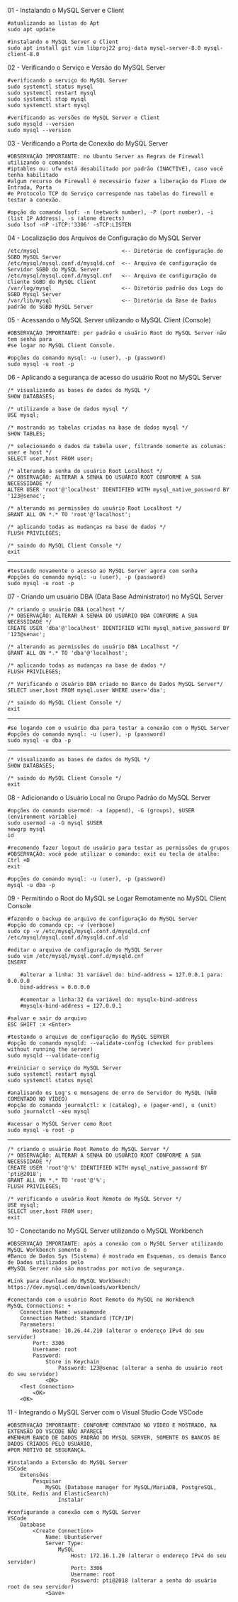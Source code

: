 01 - Instalando o MySQL Server e Client

    #atualizando as listas do Apt
    sudo apt update

    #instalando o MySQL Server e Client
    sudo apt install git vim libproj22 proj-data mysql-server-8.0 mysql-client-8.0

02 - Verificando o Serviço e Versão do MySQL Server

    #verificando o serviço do MySQL Server
    sudo systemctl status mysql
    sudo systemctl restart mysql
    sudo systemctl stop mysql
    sudo systemctl start mysql

    #verificando as versões do MySQL Server e Client
    sudo mysqld --version
    sudo mysql --version

03 - Verificando a Porta de Conexão do MySQL Server

    #OBSERVAÇÃO IMPORTANTE: no Ubuntu Server as Regras de Firewall utilizando o comando: 
    #iptables ou: ufw está desabilitado por padrão (INACTIVE), caso você tenha habilitado 
    #algum recurso de Firewall é necessário fazer a liberação do Fluxo de Entrada, Porta 
    #e Protocolo TCP do Serviço corresponde nas tabelas do firewall e testar a conexão.

    #opção do comando lsof: -n (network number), -P (port number), -i (list IP Address), -s (alone directs)
    sudo lsof -nP -iTCP:'3306' -sTCP:LISTEN

04 - Localização dos Arquivos de Configuração do MySQL Server

    /etc/mysql                          <-- Diretório de configuração do SGBD MySQL Server
    /etc/mysql/mysql.conf.d/mysqld.cnf  <-- Arquivo de configuração do Servidor SGBD do MySQL Server
    /etc/mysql/mysql.conf.d/mysql.cnf   <-- Arquivo de configuração do Cliente SGBD do MySQL Client
    /var/log/mysql                      <-- Diretório padrão dos Logs do SGBD Mysql Server
    /var/lib/mysql                      <-- Diretório da Base de Dados padrão do SGBD MySQL Server

05 - Acessando o MySQL Server utilizando o MySQL Client (Console)

    #OBSERVAÇÃO IMPORTANTE: por padrão o usuário Root do MySQL Server não tem senha para
    #se logar no MySQL Client Console.

    #opções do comando mysql: -u (user), -p (password)
    sudo mysql -u root -p

06 - Aplicando a segurança de acesso do usuário Root no MySQL Server

    /* visualizando as bases de dados do MySQL */
    SHOW DATABASES;

    /* utilizando a base de dados mysql */
    USE mysql;

    /* mostrando as tabelas criadas na base de dados mysql */
    SHOW TABLES;

    /* selecionando o dados da tabela user, filtrando somente as colunas: user e host */
    SELECT user,host FROM user;

    /* alterando a senha do usuário Root Localhost */
    /* OBSERVAÇÃO: ALTERAR A SENHA DO USUÁRIO ROOT CONFORME A SUA NECESSIDADE */
    ALTER USER 'root'@'localhost' IDENTIFIED WITH mysql_native_password BY '123@senac';

    /* alterando as permissões do usuário Root Localhost */
    GRANT ALL ON *.* TO 'root'@'localhost';

    /* aplicando todas as mudanças na base de dados */
    FLUSH PRIVILEGES;

    /* saindo do MySQL Client Console */
    exit

---

    #testando novamente o acesso ao MySQL Server agora com senha
    #opções do comando mysql: -u (user), -p (password)
    sudo mysql -u root -p

07 - Criando um usuário DBA (Data Base Administrator) no MySQL Server

    /* criando o usuário DBA Localhost */
    /* OBSERVAÇÃO: ALTERAR A SENHA DO USUÁRIO DBA CONFORME A SUA NECESSIDADE */
    CREATE USER 'dba'@'localhost' IDENTIFIED WITH mysql_native_password BY '123@senac';

    /* alterando as permissões do usuário DBA Localhost */
    GRANT ALL ON *.* TO 'dba'@'localhost';

    /* aplicando todas as mudanças na base de dados */
    FLUSH PRIVILEGES;

    /* Verificando o Usuário DBA criado no Banco de Dados MySQL Server*/
    SELECT user,host FROM mysql.user WHERE user='dba';

    /* saindo do MySQL Client Console */
    exit

---

    #se logando com o usuário dba para testar a conexão com o MySQL Server
    #opções do comando mysql: -u (user), -p (password)
    sudo mysql -u dba -p

---

    /* visualizando as bases de dados do MySQL */
    SHOW DATABASES;

    /* saindo do MySQL Client Console */
    exit

08 - Adicionando o Usuário Local no Grupo Padrão do MySQL Server

    #opções do comando usermod: -a (append), -G (groups), $USER (environment variable)
    sudo usermod -a -G mysql $USER
    newgrp mysql
    id

    #recomendo fazer logout do usuário para testar as permissões de grupos
    #OBSERVAÇÃO: você pode utilizar o comando: exit ou tecla de atalho: Ctrl +D
    exit

    #opções do comando mysql: -u (user), -p (password)
    mysql -u dba -p

09 - Permitindo o Root do MySQL se Logar Remotamente no MySQL Client Console

    #fazendo o backup do arquivo de configuração do MySQL Server
    #opção do comando cp: -v (verbose)
    sudo cp -v /etc/mysql/mysql.conf.d/mysqld.cnf /etc/mysql/mysql.conf.d/mysqld.cnf.old

    #editar o arquivo de configuração do MySQL Server
    sudo vim /etc/mysql/mysql.conf.d/mysqld.cnf
    INSERT

	    #alterar a linha: 31 variável do: bind-address = 127.0.0.1 para: 0.0.0.0
	    bind-address = 0.0.0.0

	    #comentar a linha:32 da variável do: mysqlx-bind-address
	    #mysqlx-bind-address = 127.0.0.1

    #salvar e sair do arquivo	
    ESC SHIFT :x <Enter>

    #testando o arquivo de configuração do MySQL SERVER
    #opção do comando mysqld: --validate-config (checked for problems without running the server)
    sudo mysqld --validate-config

    #reiniciar o serviço do MySQL Server
    sudo systemctl restart mysql
    sudo systemctl status mysql

    #analisando os Log's e mensagens de erro do Servidor do MySQL (NÃO COMENTADO NO VÍDEO)
    #opção do comando journalctl: x (catalog), e (pager-end), u (unit)
    sudo journalctl -xeu mysql

    #acessar o MySQL Server como Root
    sudo mysql -u root -p

---

    /* criando o usuário Root Remoto do MySQL Server */
    /* OBSERVAÇÃO: ALTERAR A SENHA DO USUÁRIO ROOT CONFORME A SUA NECESSIDADE */
    CREATE USER 'root'@'%' IDENTIFIED WITH mysql_native_password BY 'pti@2018';
    GRANT ALL ON *.* TO 'root'@'%';
    FLUSH PRIVILEGES;

    /* verificando o usuário Root Remoto do MySQL Server */
    USE mysql;
    SELECT user,host FROM user;
    exit

10 - Conectando no MySQL Server utilizando o MySQL Workbench

    #OBSERVAÇÃO IMPORTANTE: após a conexão com o MySQL Server utilizando MySQL Workbench somente o
    #Banco de Dados Sys (Sistema) é mostrado em Esquemas, os demais Banco de Dados utilizados pelo
    #MySQL Server não são mostrados por motivo de segurança.

    #Link para download do MySQL Workbench: https://dev.mysql.com/downloads/workbench/

    #conectando com o usuário Root Remoto do MySQL no Workbench
    MySQL Connections: +
	    Connection Name: wsvaamonde
	    Connection Method: Standard (TCP/IP)
	    Parameters:
		    Hostname: 10.26.44.210 (alterar o endereço IPv4 do seu servidor)
		    Port: 3306
		    Username: root
		    Password:
			    Store in Keychain
				    Password: 123@senac (alterar a senha do usuário root do seu servidor)
			    <OK>
	    <Test Connection>
		    <OK>
	    <OK>

11 - Integrando o MySQL Server com o Visual Studio Code VSCode

    #OBSERVAÇÃO IMPORTANTE: CONFORME COMENTADO NO VÍDEO E MOSTRADO, NA EXTENSÃO DO VSCODE NÃO APARECE
    #NENHUM BANCO DE DADOS PADRÃO DO MYSQL SERVER, SOMENTE OS BANCOS DE DADOS CRIADOS PELO USUÁRIO,
    #POR MOTIVO DE SEGURANÇA.

    #instalando a Extensão do MySQL Server
    VSCode
	    Extensões
		    Pesquisar
			    MySQL (Database manager for MySQL/MariaDB, PostgreSQL, SQLite, Redis and ElasticSearch)
				    Instalar

    #configurando a conexão com o MySQL Server
    VSCode
	    Database
		    <Create Connection>
			    Name: UbuntuServer
			    Server Type:
				    MySQL
					    Host: 172.16.1.20 (alterar o endereço IPv4 do seu servidor)
					    Port: 3306
					    Username: root
					    Password: pti@2018 (alterar a senha do usuário root do seu servidor)
			    <Save>
